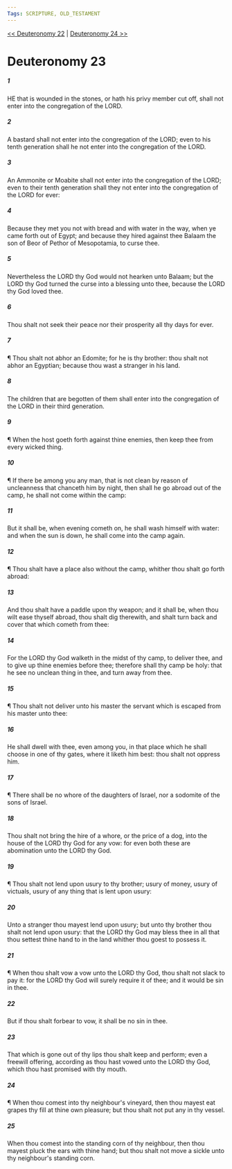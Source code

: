 ```yaml
---
Tags: SCRIPTURE, OLD_TESTAMENT
---
```


[<< Deuteronomy 22](OLD_TESTAMENT/05_Deuteronomy/Deuteronomy_22.md) | [Deuteronomy 24 >>](OLD_TESTAMENT/05_Deuteronomy/Deuteronomy_24.md)

# Deuteronomy 23

##### 1
 HE that is wounded in the stones, or hath his privy member cut off, shall not enter into the congregation of the LORD.
##### 2
 A bastard shall not enter into the congregation of the LORD; even to his tenth generation shall he not enter into the congregation of the LORD.
##### 3
 An Ammonite or Moabite shall not enter into the congregation of the LORD; even to their tenth generation shall they not enter into the congregation of the LORD for ever:
##### 4
 Because they met you not with bread and with water in the way, when ye came forth out of Egypt; and because they hired against thee Balaam the son of Beor of Pethor of Mesopotamia, to curse thee.
##### 5
 Nevertheless the LORD thy God would not hearken unto Balaam; but the LORD thy God turned the curse into a blessing unto thee, because the LORD thy God loved thee.
##### 6
 Thou shalt not seek their peace nor their prosperity all thy days for ever.
##### 7
 ¶ Thou shalt not abhor an Edomite; for he is thy brother: thou shalt not abhor an Egyptian; because thou wast a stranger in his land.
##### 8
 The children that are begotten of them shall enter into the congregation of the LORD in their third generation.
##### 9
 ¶ When the host goeth forth against thine enemies, then keep thee from every wicked thing.
##### 10
 ¶ If there be among you any man, that is not clean by reason of uncleanness that chanceth him by night, then shall he go abroad out of the camp, he shall not come within the camp:
##### 11
 But it shall be, when evening cometh on, he shall wash himself with water: and when the sun is down, he shall come into the camp again.
##### 12
 ¶ Thou shalt have a place also without the camp, whither thou shalt go forth abroad:
##### 13
 And thou shalt have a paddle upon thy weapon; and it shall be, when thou wilt ease thyself abroad, thou shalt dig therewith, and shalt turn back and cover that which cometh from thee:
##### 14
 For the LORD thy God walketh in the midst of thy camp, to deliver thee, and to give up thine enemies before thee; therefore shall thy camp be holy: that he see no unclean thing in thee, and turn away from thee.
##### 15
 ¶ Thou shalt not deliver unto his master the servant which is escaped from his master unto thee:
##### 16
 He shall dwell with thee, even among you, in that place which he shall choose in one of thy gates, where it liketh him best: thou shalt not oppress him.
##### 17
 ¶ There shall be no whore of the daughters of Israel, nor a sodomite of the sons of Israel.
##### 18
 Thou shalt not bring the hire of a whore, or the price of a dog, into the house of the LORD thy God for any vow: for even both these are abomination unto the LORD thy God.
##### 19
 ¶ Thou shalt not lend upon usury to thy brother; usury of money, usury of victuals, usury of any thing that is lent upon usury:
##### 20
 Unto a stranger thou mayest lend upon usury; but unto thy brother thou shalt not lend upon usury: that the LORD thy God may bless thee in all that thou settest thine hand to in the land whither thou goest to possess it.
##### 21
 ¶ When thou shalt vow a vow unto the LORD thy God, thou shalt not slack to pay it: for the LORD thy God will surely require it of thee; and it would be sin in thee.
##### 22
 But if thou shalt forbear to vow, it shall be no sin in thee.
##### 23
 That which is gone out of thy lips thou shalt keep and perform; even a freewill offering, according as thou hast vowed unto the LORD thy God, which thou hast promised with thy mouth.
##### 24
 ¶ When thou comest into thy neighbour's vineyard, then thou mayest eat grapes thy fill at thine own pleasure; but thou shalt not put any in thy vessel.
##### 25
 When thou comest into the standing corn of thy neighbour, then thou mayest pluck the ears with thine hand; but thou shalt not move a sickle unto thy neighbour's standing corn.
